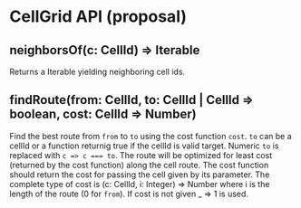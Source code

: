# CellGrid API (proposal)

## neighborsOf(c: CellId) => Iterable<CellId>

Returns a Iterable yielding neighboring cell ids.


## findRoute(from: CellId, to: CellId | CellId => boolean, cost: CellId => Number)

Find the best route from `from` to `to` using the cost function `cost`.
`to` can be a cellId or a function returnig true if the cellId is valid target.
Numeric `to` is replaced with `c => c === to`. The route will be optimized
for least cost (returned by the cost function) along the cell route.
The cost function should return the cost for passing the cell given by its parameter.
The complete type of cost is (c: CellId, i: Integer) => Number where i is
the length of the route (0 for `from`). If cost is not given  _ => 1 is used.
